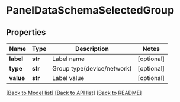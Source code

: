 # PanelDataSchemaSelectedGroup

## Properties
Name | Type | Description | Notes
------------ | ------------- | ------------- | -------------
**label** | **str** | Label name | [optional] 
**type** | **str** | Group type(device/network) | [optional] 
**value** | **str** | Label value | [optional] 

[[Back to Model list]](../README.md#documentation-for-models) [[Back to API list]](../README.md#documentation-for-api-endpoints) [[Back to README]](../README.md)


